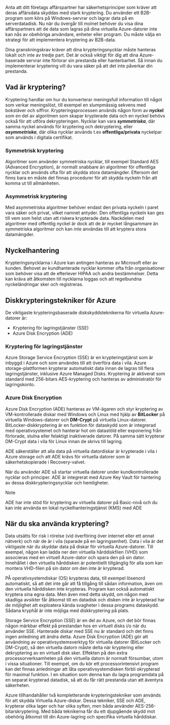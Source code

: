 Anta att ditt företags affärspartner har säkerhetsprinciper som kräver att deras affärsdata skyddas med stark kryptering. Du använder ett B2B-program som körs på Windows-servrar och lagrar data på en serverdatadisk. Nu när du övergår till molnet behöver du visa dina affärspartners att de data som lagras på dina virtuella Azure-datorer inte kan nås av obehöriga användare, enheter eller program. Du måste välja en strategi för att implementera kryptering av B2B-data.

Dina granskningskrav kräver att dina krypteringsnycklar måste hanteras lokalt och inte av tredje part. Det är också viktigt för dig att dina Azure-baserade servrar inte förlorar sin prestanda eller hanterbarhet. Så innan du implementerar kryptering vill du vara säker på att det inte påverkar din prestanda.

## <a name="what-is-encryption"></a>Vad är kryptering?

Kryptering handlar om hur du konverterar meningsfull information till något som verkar meningslöst, till exempel en slumpmässig sekvens med bokstäver och siffror. Krypteringsprocessen används någon form av **nyckel** som en del av algoritmen som skapar krypterade data och en nyckel behövs också för att utföra dekrypteringen. Nycklar kan vara **_symmetriska_**, där samma nyckel används för kryptering och dekryptering, eller **_asymmetriska_**, där olika nycklar används t.ex **offentliga/privata** nyckelpar som används i digitala certifikat.

### <a name="symmetric-encryption"></a>Symmetrisk kryptering

Algoritmer som använder symmetriska nycklar, till exempel Standard AES (Advanced Encryption), är normalt snabbare än algoritmer för offentliga nycklar och används ofta för att skydda stora datamängder. Eftersom det finns bara en måste det finnas procedurer för att skydda nyckeln från att komma ut till allmänheten.

### <a name="asymmetric-encryption"></a>Asymmetrisk kryptering

Med asymmetriska algoritmer behöver endast den privata nyckeln i paret vara säker och privat, vilket namnet antyder. Den offentliga nyckeln kan ges till vem som helst utan att riskera krypterade data. Nackdelen med algoritmer med offentlig nyckel är dock att de är mycket långsammare än symmetriska algoritmer och kan inte användas till att kryptera stora datamängder.

## <a name="key-management"></a>Nyckelhantering

Krypteringsnycklarna i Azure kan antingen hanteras av Microsoft eller av kunden. Behovet av kundhanterade nycklar kommer ofta från organisationer som behöver visa att de efterlever HIPAA och andra bestämmelser. Detta kan kräva att åtkomsten till nycklarna loggas och att regelbundna nyckeländringar sker och registreras.

## <a name="azure-disk-encryption-technologies"></a>Diskkrypteringstekniker för Azure

De viktigaste krypteringsbaserade diskskyddsteknikerna för virtuella Azure-datorer är:

- Kryptering för lagringstjänster (SSE)
- Azure Disk Encryption (ADE)

### <a name="storage-service-encryption"></a>Kryptering för lagringstjänster

Azure Storage Service Encryption (SSE) är en krypteringstjänst som är inbyggd i Azure och som användes till att överföra data i vila. Azure storage-plattformen krypterar automatiskt data innan de lagras till flera lagringstjänster, inklusive Azure Managed Disks. Kryptering är aktiverat som standard med 256-bitars AES-kryptering och hanteras av administratör för lagringskonto.

### <a name="azure-disk-encryption"></a>Azure Disk Encryption

Azure Disk Encryption (ADE) hanteras av VM-ägaren och styr kryptering av VM-kontrollerade diskar med Windows och Linux med hjälp av **BitLocker** på virtuella Windows-datorer och **DM-Crypt** på virtuella Linux-datorer. BitLocker-diskkryptering är en funktion för dataskydd som är integrerad med operativsystemet och hanterar hot om datastöld eller exponering från förlorade, stulna eller felaktigt inaktiverade datorer. På samma sätt krypterar DM-Crypt data i vila för Linux innan de skrivs till lagring.

ADE säkerställer att alla data på virtuella datordiskar är krypterade i vila i Azure storage och att ADE krävs för virtuella datorer som är säkerhetskopierade i Recovery-valvet.

När du använder ADE så startar virtuella datorer under kundkontrollerade nycklar och principer. ADE är integrerat med Azure Key Vault för hantering av dessa diskkrypteringsnycklar och hemligheter.

> [!NOTE] 
> ADE har inte stöd för kryptering av virtuella datorer på Basic-nivå och du kan inte använda en lokal nyckelhanteringstjänst (KMS) med ADE

## <a name="when-to-use-encryption"></a>När du ska använda kryptering?

Data utsätts för risk i rörelse (vid överföring över internet eller ett annat nätverk) och när de är i vila (sparade på en lagringsenhet). Data i vila är det viktigaste när du skyddar data på diskar för virtuella Azure-datorer. Till exempel, någon kan ladda ner den virtuella hårddiskfilen (VHD) som associeras med en virtuell Azure-dator och spara den på sin dator. Innehållet i den virtuella hårddisken är potentiellt tillgänglig för alla som kan montera VHD-filen på sin dator om den inte är krypterad.

PÅ operativsystemdiskar (OS) krypteras data, till exempel lösenord automatiskt, så att det inte går att få tillgång till sådan information, även om den virtuella hårddisken inte krypteras. Program kan också automatiskt kryptera sina egna data. Men även med detta skydd, om någon med skadliga avsikter får åtkomst till en datadisk och disken inte är krypterad har de möjlighet att exploatera kända svagheter i dessa programs dataskydd. Sådana kryphål är inte möjliga med diskkryptering på plats.

Storage Service Encryption (SSE) är en del av Azure, och det bör finnas någon märkbar effekt på prestandan hos en virtuell disks i/o när du använder SSE. Hanterade diskar med SSE nu är standard och det finns ingen anledning att ändra detta. Azure Disk Encryption (ADE) gör att användning av operativsystemsverktyg för virtuella datorer (BitLocker och DM-Crypt), så den virtuella datorn måste delta när kryptering eller dekryptering av en virtuell disk sker. Effekten på den extra processorverksamheten på den virtuella datorn är normalt försumbar, utom i vissa situationer. Till exempel, om du kör ett processorintensivt program kan det finnas anledningar att låta operativsystemdisken förbli okrypterad för maximal funktion. I en situation som denna kan du lagra programdata på en separat krypterad datadisk, så att du får rätt prestanda utan att äventyra säkerheten.

Azure tillhandahåller två kompletterande krypteringstekniker som används för att skydda Virtuella Azure-diskar. Dessa tekniker, SSE och ADE, krypterar olika lager och har olika syften, men båda använder AES-256-bitarskryptering. Med båda teknikerna får du ett djupgående skydd mot obehörig åtkomst till din Azure-lagring och specifika virtuella hårddiskar.
